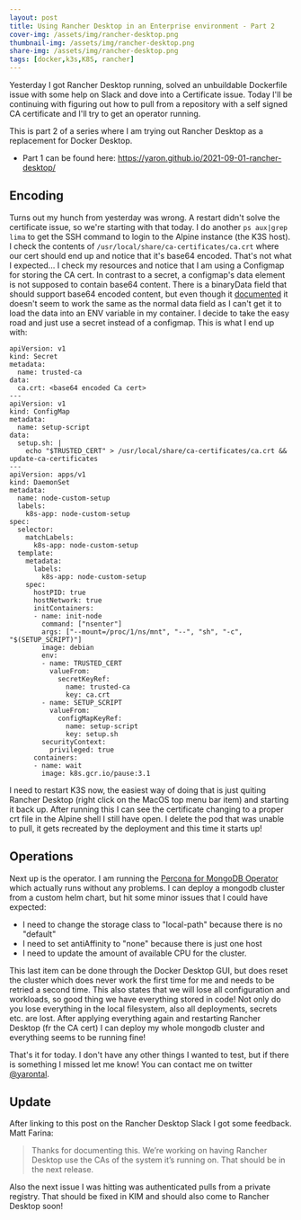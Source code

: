 ```yaml
---
layout: post
title: Using Rancher Desktop in an Enterprise environment - Part 2
cover-img: /assets/img/rancher-desktop.png
thumbnail-img: /assets/img/rancher-desktop.png
share-img: /assets/img/rancher-desktop.png
tags: [docker,k3s,K8S, rancher]
---
```


Yesterday I got Rancher Desktop running, solved an unbuildable Dockerfile issue with some help on Slack and dove into a Certificate issue. Today I'll be continuing with figuring out how to pull from a repository with a self signed CA certificate and I'll try to get an operator running.


This is part 2 of a series where I am trying out Rancher Desktop as a replacement for Docker Desktop.
 - Part 1 can be found here: https://yaron.github.io/2021-09-01-rancher-desktop/

## Encoding
Turns out my hunch from yesterday was wrong. A restart didn't solve the certificate issue, so we're starting with that today. I do another `ps aux|grep lima` to get the SSH command to login to the Alpine instance (the K3S host). I check the contents of `/usr/local/share/ca-certificates/ca.crt` where our cert should end up and notice that it's base64 encoded. That's not what I expected... I check my resources and notice that I am using a Configmap for storing the CA cert. In contrast to a secret, a configmap's data element is not supposed to contain base64 content. There is a binaryData field that should support base64 encoded content, but even though it [documented](https://kubernetes.io/docs/concepts/configuration/configmap/) it doesn't seem to work the same as the normal data field as I can't get it to load the data into an ENV variable in my container. I decide to take the easy road and just use a secret instead of a configmap.
This is what I end up with:
~~~
apiVersion: v1
kind: Secret
metadata:
  name: trusted-ca
data:
  ca.crt: <base64 encoded Ca cert>
---
apiVersion: v1
kind: ConfigMap
metadata:
  name: setup-script
data:
  setup.sh: |
    echo "$TRUSTED_CERT" > /usr/local/share/ca-certificates/ca.crt && update-ca-certificates
---
apiVersion: apps/v1
kind: DaemonSet
metadata:
  name: node-custom-setup
  labels:
    k8s-app: node-custom-setup
spec:
  selector:
    matchLabels:
      k8s-app: node-custom-setup
  template:
    metadata:
      labels:
        k8s-app: node-custom-setup
    spec:
      hostPID: true
      hostNetwork: true
      initContainers:
      - name: init-node
        command: ["nsenter"]
        args: ["--mount=/proc/1/ns/mnt", "--", "sh", "-c", "$(SETUP_SCRIPT)"]
        image: debian
        env:
        - name: TRUSTED_CERT
          valueFrom:
            secretKeyRef:
              name: trusted-ca
              key: ca.crt
        - name: SETUP_SCRIPT
          valueFrom:
            configMapKeyRef:
              name: setup-script
              key: setup.sh
        securityContext:
          privileged: true
      containers:
      - name: wait
        image: k8s.gcr.io/pause:3.1
~~~
I need to restart K3S now, the easiest way of doing that is just quiting Rancher Desktop (right click on the MacOS top menu bar item) and starting it back up.
After running this I can see the certificate changing to a proper crt file in the Alpine shell I still have open. I delete the pod that was unable to pull, it gets recreated by the deployment and this time it starts up!

## Operations
Next up is the operator. I am running the [Percona for MongoDB Operator](https://www.percona.com/doc/kubernetes-operator-for-psmongodb/index.html) which actually runs without any problems. I can deploy a mongodb cluster from a custom helm chart, but hit some minor issues that I could have expected:
 - I need to change the storage class to "local-path" because there is no "default"
 - I need to set antiAffinity to "none" because there is just one host
 - I need to update the amount of available CPU for the cluster.

This last item can be done through the Docker Desktop GUI, but does reset the cluster which does never work the first time for me and needs to be retried a second time. This also states that we will lose all configuration and workloads, so good thing we have everything stored in code! Not only do you lose everything in the local filesystem, also all deployments, secrets etc. are lost. After applying everything again and restarting Rancher Desktop (fr the CA cert) I can deploy my whole mongodb cluster and everything seems to be running fine!

That's it for today. I don't have any other things I wanted to test, but if there is something I missed let me know! You can contact me on twitter [@yarontal](https://twitter.com/yarontal).

## Update
After linking to this post on the Rancher Desktop Slack I got some feedback.
Matt Farina:
> Thanks for documenting this. We’re working on having Rancher Desktop use the CAs of the system it’s running on. That should be in the next release.

Also the next issue I was hitting was authenticated pulls from a private registry. That should be fixed in KIM and should also come to Rancher Desktop soon!
